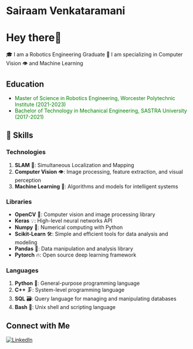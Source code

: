 # Sairaam Venkataramani
# Hey there👋

🎓 I am a Robotics Engineering Graduate
🤖 I am specializing in Computer Vision 👁️ and Machine Learning 

## Education

- <span style="color:green">Master of Science in Robotics Engineering, Worcester Polytechnic Institute (2021-2023)</span>
- <span style="color:green">Bachelor of Technology in Mechanical Engineering, SASTRA University (2017-2021)</span>

## 🔧 Skills

### Technologies
1. **SLAM** 🤖: Simultaneous Localization and Mapping
2. **Computer Vision** 👁️: Image processing, feature extraction, and visual perception
3. **Machine Learning** 🧠: Algorithms and models for intelligent systems

### Libraries
- **OpenCV** 📸: Computer vision and image processing library
- **Keras** 💡: High-level neural networks API
- **Numpy** 🧮: Numerical computing with Python
- **Scikit-Learn** 🛠️: Simple and efficient tools for data analysis and modeling
- **Pandas** 🐼: Data manipulation and analysis library
- **Pytorch** 🔥: Open source deep learning framework

### Languages
1. **Python** 🐍: General-purpose programming language
2. **C++** 🗜️: System-level programming language
3. **SQL** 🗃️: Query language for managing and manipulating databases
4. **Bash** 🐚: Unix shell and scripting language

## Connect with Me

[![LinkedIn](https://img.shields.io/badge/LinkedIn-sairam--venkataramani-blue?style=for-the-badge&logo=linkedin)](https://www.linkedin.com/in/sairam-venkataramani-102334200/)
